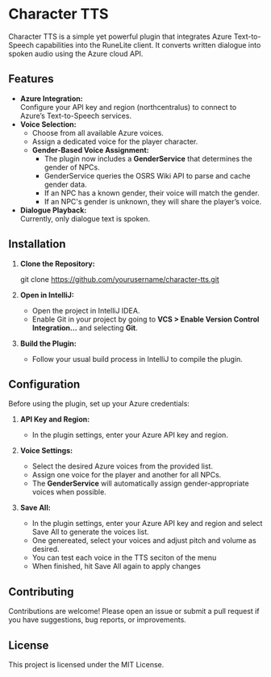 # Character TTS

Character TTS is a simple yet powerful plugin that integrates Azure Text-to-Speech capabilities into the RuneLite client. It converts written dialogue into spoken audio using the Azure cloud API.

## Features

- **Azure Integration:**  
  Configure your API key and region (northcentralus) to connect to Azure’s Text-to-Speech services.
- **Voice Selection:**  
  - Choose from all available Azure voices.  
  - Assign a dedicated voice for the player character.  
  - **Gender-Based Voice Assignment:**  
    - The plugin now includes a **GenderService** that determines the gender of NPCs.  
    - GenderService queries the OSRS Wiki API to parse and cache gender data.  
    - If an NPC has a known gender, their voice will match the gender.  
    - If an NPC's gender is unknown, they will share the player’s voice.  
- **Dialogue Playback:**  
  Currently, only dialogue text is spoken.

## Installation

1. **Clone the Repository:**

   git clone https://github.com/yourusername/character-tts.git

2. **Open in IntelliJ:**

   - Open the project in IntelliJ IDEA.  
   - Enable Git in your project by going to **VCS > Enable Version Control Integration…** and selecting **Git**.  

3. **Build the Plugin:**

   - Follow your usual build process in IntelliJ to compile the plugin.

## Configuration

Before using the plugin, set up your Azure credentials:

1. **API Key and Region:**  

   - In the plugin settings, enter your Azure API key and region.  

2. **Voice Settings:**  

   - Select the desired Azure voices from the provided list.  
   - Assign one voice for the player and another for all NPCs.  
   - The **GenderService** will automatically assign gender-appropriate voices when possible.

3. **Save All:**  

   - In the plugin settings, enter your Azure API key and region and select Save All to generate the voices list.
   - One genereated, select your voices and adjust pitch and volume as desired.
   - You can test each voice in the TTS seciton of the menu
   - When finished, hit Save All again to apply changes

## Contributing

Contributions are welcome! Please open an issue or submit a pull request if you have suggestions, bug reports, or improvements.  

## License

This project is licensed under the MIT License.
